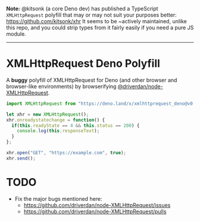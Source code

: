 **Note:** @kitsonk (a core Deno dev) has published a TypeScript `XMLHttpRequest` polyfill that may or may not suit your purposes better: https://github.com/kitsonk/xhr It seems to be ~actively maintained, unlike this repo, and you could strip types from it fairly easily if you need a pure JS module.

---

# XMLHttpRequest Deno Polyfill

A **buggy** polyfill of XMLHttpRequest for Deno (and other browser and browser-like environments) by browserifying [@driverdan/node-XMLHttpRequest](https://github.com/driverdan/node-XMLHttpRequest).

```js
import XMLHttpRequest from "https://deno.land/x/xmlhttprequest_deno@v0.0.2/mod.js";

let xhr = new XMLHttpRequest();
xhr.onreadystatechange = function() {
  if(this.readyState == 4 && this.status == 200) {
    console.log(this.responseText);
  }
};

xhr.open("GET", "https://example.com", true);
xhr.send();
```

# TODO

* Fix the major bugs mentioned here:
  * https://github.com/driverdan/node-XMLHttpRequest/issues
  * https://github.com/driverdan/node-XMLHttpRequest/pulls
